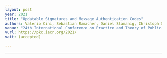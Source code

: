 ```yaml
---
layout: post
year: 2021
title: "Updatable Signatures and Message Authentication Codes"
authors: Valerio Cini, Sebastian Ramacher, Daniel Slamanig, Christoph Striecks, Erkan Tairi
venue: "24th International Conference on Practice and Theory of Public-Key Cryptography - PKC 2021 (virtual)"
vurl: https://pkc.iacr.org/2021/
vatt: (accepted)

---
```


---


